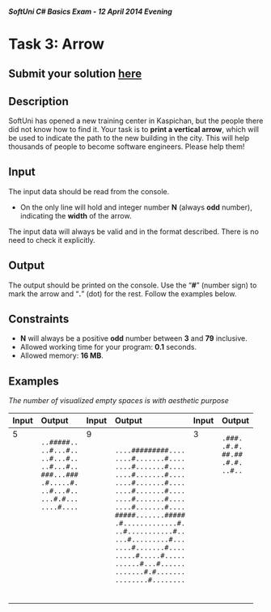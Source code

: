 ﻿#### _SoftUni C# Basics Exam - 12 April 2014 Evening_

# Task 3: Arrow

## Submit your solution [here](https://judge.softuni.bg/Contests/Practice/Index/7#2)

## Description   

SoftUni has opened a new training center in Kaspichan, but the people there did not know how to find it. Your task is to **print a vertical arrow**, which will be used to indicate the path to the new building in the city. This will help thousands of people to become software engineers. Please help them!

## Input  

The input data should be read from the console.  
- On the only line will hold and integer number **N** (always **odd** number), indicating the **width** of the arrow.   

The input data will always be valid and in the format described. There is no need to check it explicitly.

## Output

The output should be printed on the console. Use the “**#**” (number sign) to mark the arrow and “**.**” (dot) for the rest. Follow the examples below.

## Constraints

- **N** will always be a positive **odd** number between **3** and **79** inclusive.
- Allowed working time for your program: **0.1** seconds.
- Allowed memory: **16 MB**.

## Examples

_The number of visualized empty spaces is with aesthetic purpose_

|Input|Output|Input|Output|Input|Output|
|:-------------|:--------------|:-------------|:--------------|:-------------|:--------------|
|5<br/><br/><br/><br/><br/><br/><br/><br/><br/><br/><br/><br/><br/><br/><br/><br/><br/>|`..#####..`<br/>`..#...#..`<br/>`..#...#..`<br/>`..#...#..`<br/>`###...###`<br/>`.#.....#.`<br/>`..#...#..`<br/>`...#.#...`<br/>`....#....`<br/><br/><br/><br/><br/><br/><br/><br/><br/>|9<br/><br/><br/><br/><br/><br/><br/><br/><br/><br/><br/><br/><br/><br/><br/><br/><br/>|`....#########....`<br/>`....#.......#....`<br/>`....#.......#....`<br/>`....#.......#....`<br/>`....#.......#....`<br/>`....#.......#....`<br/>`....#.......#....`<br/>`....#.......#....`<br/>`#####.......#####`<br/>`.#.............#.`<br/>`..#...........#..`<br/>`...#.........#...`<br/>`....#.......#....`<br/>`.....#.....#.....`<br/>`......#...#......`<br/>`.......#.#.......`<br/>`........#........`|3<br/><br/><br/><br/><br/><br/><br/><br/><br/><br/><br/><br/><br/><br/><br/><br/><br/>|`.###.`<br/>`.#.#.`<br/>`##.##`<br/>`.#.#.`<br/>`..#..`<br/><br/><br/><br/><br/><br/><br/><br/><br/><br/><br/><br/><br/>|



